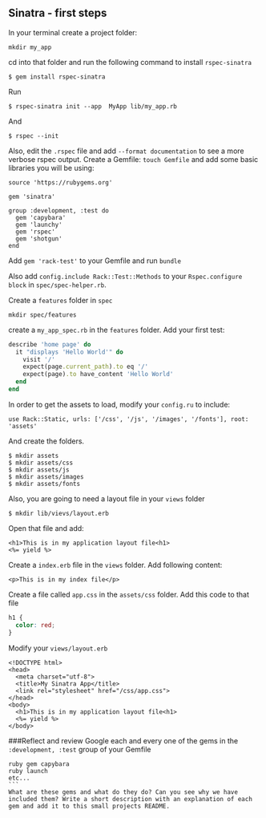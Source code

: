## Sinatra - first steps

In your terminal create a project folder:
```
mkdir my_app
```
cd into that folder and run the following command to install `rspec-sinatra` 

```shell
$ gem install rspec-sinatra
```


Run 
```shell
$ rspec-sinatra init --app  MyApp lib/my_app.rb
```
And
```
$ rspec --init
``` 
Also, edit the `.rspec` file and add `--format documentation` to see a more verbose rspec output. 
Create a Gemfile: `touch Gemfile` and add some basic libraries you will be using: 
```
source 'https://rubygems.org'

gem 'sinatra'

group :development, :test do
  gem 'capybara'
  gem 'launchy'
  gem 'rspec'
  gem 'shotgun'
end
```
Add `gem 'rack-test'` to your Gemfile and run `bundle`

Also add `config.include Rack::Test::Methods` to your `Rspec.configure block` in `spec/spec-helper.rb`.

Create a `features` folder in `spec` 
```
mkdir spec/features
``` 
create a `my_app_spec.rb` in the `features` folder. 
Add your first test:
```ruby
describe 'home page' do
  it "displays 'Hello World'" do
    visit '/'
    expect(page.current_path).to eq '/'
    expect(page).to have_content 'Hello World'
  end
end

```

In order to get the assets to load, modify your `config.ru` to include:
```
use Rack::Static, urls: ['/css', '/js', '/images', '/fonts'], root: 'assets'
```
And create the folders. 
```shell
$ mkdir assets
$ mkdir assets/css
$ mkdir assets/js
$ mkdir assets/images
$ mkdir assets/fonts
```

Also, you are going to need a layout file in your `views` folder
```shell
$ mkdir lib/vievs/layout.erb

```

Open that file and add:

```erb
<h1>This is in my application layout file<h1>
<%= yield %>
```

Create a `index.erb` file in the `views` folder. Add following content:

```erb
<p>This is in my index file</p>
```

Create a file called `app.css` in the `assets/css` folder. Add this code to that file

```css
h1 {
  color: red;
}
```

Modify your `views/layout.erb`
```erb
<!DOCTYPE html>
<head>
  <meta charset="utf-8">
  <title>My Sinatra App</title>
  <link rel="stylesheet" href="/css/app.css">
</head>
<body>
  <h1>This is in my application layout file<h1>
  <%= yield %>
</body>

```

###Reflect and review
Google each and every one of the gems in the `:development, :test` group of your Gemfile
````
ruby gem capybara
ruby launch
etc...
```
What are these gems and what do they do? Can you see why we have included them? Write a short description with an explanation of each gem and add it to this small projects README. 





